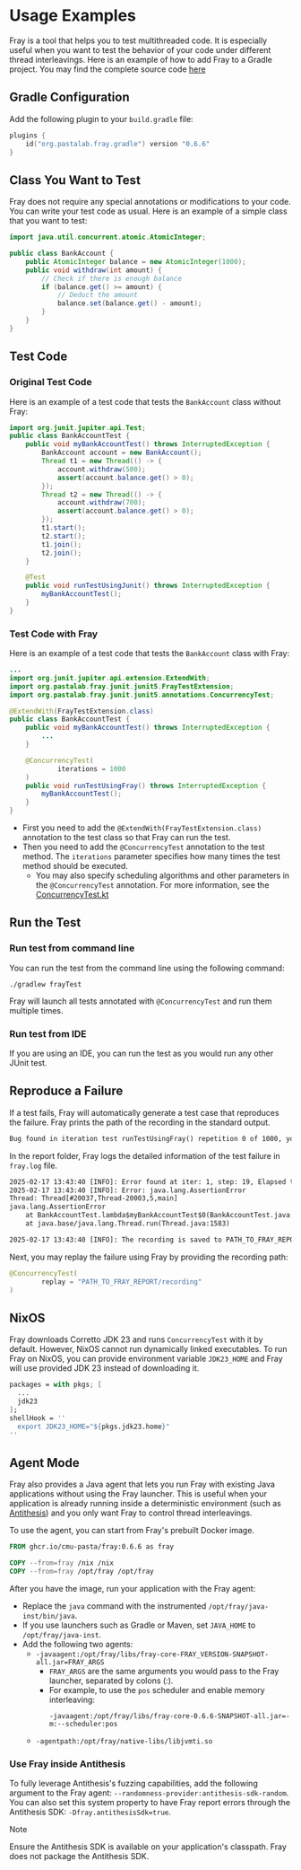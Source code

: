 # Usage Examples

Fray is a tool that helps you to test multithreaded code. It is especially useful when you want to test the behavior of your code under different thread interleavings. Here is an example of how to add Fray to a Gradle project.
You may find the complete source code [here](https://github.com/cmu-pasta/fray-examples/tree/main/fray-gradle-example)

## Gradle Configuration

Add the following plugin to your `build.gradle` file:

```kotlin
plugins {
    id("org.pastalab.fray.gradle") version "0.6.6"
}
```

## Class You Want to Test

Fray does not require any special annotations or modifications to your code. You can write your test code as usual. Here is an example of a simple class that you want to test:

```java
import java.util.concurrent.atomic.AtomicInteger;

public class BankAccount {
    public AtomicInteger balance = new AtomicInteger(1000);
    public void withdraw(int amount) {
        // Check if there is enough balance
        if (balance.get() >= amount) {
            // Deduct the amount
            balance.set(balance.get() - amount);
        }
    }
}
```

## Test Code


### Original Test Code

Here is an example of a test code that tests the `BankAccount` class without Fray:

```java
import org.junit.jupiter.api.Test;
public class BankAccountTest {
    public void myBankAccountTest() throws InterruptedException {
        BankAccount account = new BankAccount();
        Thread t1 = new Thread(() -> {
            account.withdraw(500);
            assert(account.balance.get() > 0);
        });
        Thread t2 = new Thread(() -> {
            account.withdraw(700);
            assert(account.balance.get() > 0);
        });
        t1.start();
        t2.start();
        t1.join();
        t2.join();
    }

    @Test
    public void runTestUsingJunit() throws InterruptedException {
        myBankAccountTest();
    }
}
```

### Test Code with Fray

Here is an example of a test code that tests the `BankAccount` class with Fray:

```java
...
import org.junit.jupiter.api.extension.ExtendWith;
import org.pastalab.fray.junit.junit5.FrayTestExtension;
import org.pastalab.fray.junit.junit5.annotations.ConcurrencyTest;

@ExtendWith(FrayTestExtension.class)
public class BankAccountTest {
    public void myBankAccountTest() throws InterruptedException {
        ...
    }

    @ConcurrencyTest(
            iterations = 1000
    )
    public void runTestUsingFray() throws InterruptedException {
        myBankAccountTest();
    }
}
```

- First you need to add the `@ExtendWith(FrayTestExtension.class)` annotation to the test class so that Fray can run the test.
- Then you need to add the `@ConcurrencyTest` annotation to the test method. The `iterations` parameter specifies how many times the test method should be executed.
    - You may also specify scheduling algorithms and other parameters in the `@ConcurrencyTest` annotation. For more information, see the [ConcurrencyTest.kt](https://github.com/cmu-pasta/fray/blob/main/junit/src/main/kotlin/org/pastalab/fray/junit/junit5/annotations/ConcurrencyTest.kt#L18)

## Run the Test

### Run test from command line

You can run the test from the command line using the following command:

```shell
./gradlew frayTest
```

Fray will launch all tests annotated with `@ConcurrencyTest` and run them multiple times.

### Run test from IDE

If you are using an IDE, you can run the test as you would run any other JUnit test. 

## Reproduce a Failure

If a test fails, Fray will automatically generate a test case that reproduces the failure. 
Fray prints the path of the recording in the standard output. 

```txt
Bug found in iteration test runTestUsingFray() repetition 0 of 1000, you may find detailed report and replay files in PATH_TO_FRAY_REPORT
```

In the report folder, Fray logs the detailed information of the test failure in `fray.log` file.

```txt
2025-02-17 13:43:40 [INFO]: Error found at iter: 1, step: 19, Elapsed time: 22ms
2025-02-17 13:43:40 [INFO]: Error: java.lang.AssertionError
Thread: Thread[#20037,Thread-20003,5,main]
java.lang.AssertionError
	at BankAccountTest.lambda$myBankAccountTest$0(BankAccountTest.java:14)
	at java.base/java.lang.Thread.run(Thread.java:1583)

2025-02-17 13:43:40 [INFO]: The recording is saved to PATH_TO_FRAY_REPORT/recording
```

Next, you may replay the failure using Fray by providing the recording path:

```java
@ConcurrencyTest(
        replay = "PATH_TO_FRAY_REPORT/recording"
)
```

## NixOS

Fray downloads Corretto JDK 23 and runs `ConcurrencyTest` with it by default. However, NixOS cannot run dynamically 
linked executables. To run Fray on NixOS, you can provide environment variable `JDK23_HOME` and Fray will use provided 
JDK 23 instead of downloading it.

```nix
packages = with pkgs; [
  ...
  jdk23
];
shellHook = ''
  export JDK23_HOME="${pkgs.jdk23.home}"
''
```

## Agent Mode

Fray also provides a Java agent that lets you run Fray with existing Java applications without using the Fray launcher. This is useful when your application is already running inside a deterministic environment (such as [Antithesis](https://antithesis.com)) and you only want Fray to control thread interleavings.

To use the agent, you can start from Fray's prebuilt Docker image.

```dockerfile
FROM ghcr.io/cmu-pasta/fray:0.6.6 as fray

COPY --from=fray /nix /nix
COPY --from=fray /opt/fray /opt/fray
```

After you have the image, run your application with the Fray agent:

- Replace the `java` command with the instrumented `/opt/fray/java-inst/bin/java`.
- If you use launchers such as Gradle or Maven, set `JAVA_HOME` to `/opt/fray/java-inst`.
- Add the following two agents:
  - `-javaagent:/opt/fray/libs/fray-core-FRAY_VERSION-SNAPSHOT-all.jar=FRAY_ARGS`
    - `FRAY_ARGS` are the same arguments you would pass to the Fray launcher, separated by colons (:).
    - For example, to use the `pos` scheduler and enable memory interleaving:
      ```
      -javaagent:/opt/fray/libs/fray-core-0.6.6-SNAPSHOT-all.jar=-m:--scheduler:pos
      ```
  - `-agentpath:/opt/fray/native-libs/libjvmti.so`


### Use Fray inside Antithesis

To fully leverage Antithesis's fuzzing capabilities, add the following argument to the Fray agent: `--randomness-provider:antithesis-sdk-random`. You can also set this system property to have Fray report errors through the Antithesis SDK: `-Dfray.antithesisSdk=true`.

> [!NOTE]  
> Ensure the Antithesis SDK is available on your application's classpath. Fray does not package the Antithesis SDK.

